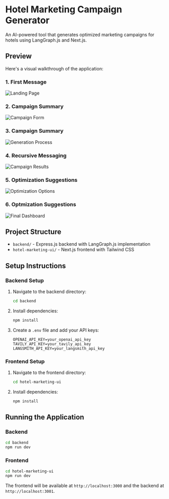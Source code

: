 # Hotel Marketing Campaign Generator

An AI-powered tool that generates optimized marketing campaigns for hotels using LangGraph.js and Next.js.

## Preview

Here's a visual walkthrough of the application:

### 1. First Message
![Landing Page](preview/01.png)

### 2. Campaign Summary
![Campaign Form](preview/02.png)

### 3. Campaign Summary
![Generation Process](preview/03.png)

### 4. Recursive Messaging
![Campaign Results](preview/04.png)

### 5. Optimization Suggestions
![Optimization Options](preview/05.png)

### 6. Optmization Suggestions
![Final Dashboard](preview/06.png)

## Project Structure

- `backend/` - Express.js backend with LangGraph.js implementation
- `hotel-marketing-ui/` - Next.js frontend with Tailwind CSS

## Setup Instructions

### Backend Setup

1. Navigate to the backend directory:
   ```bash
   cd backend
   ```

2. Install dependencies:
   ```bash
   npm install
   ```

3. Create a `.env` file and add your API keys:
   ```
   OPENAI_API_KEY=your_openai_api_key
   TAVILY_API_KEY=your_tavily_api_key
   LANGSMITH_API_KEY=your_langsmith_api_key
   ```

### Frontend Setup

1. Navigate to the frontend directory:
   ```bash
   cd hotel-marketing-ui
   ```

2. Install dependencies:
   ```bash
   npm install
   ```

## Running the Application

### Backend
```bash
cd backend
npm run dev
```

### Frontend
```bash
cd hotel-marketing-ui
npm run dev
```

The frontend will be available at `http://localhost:3000` and the backend at `http://localhost:3001`. 